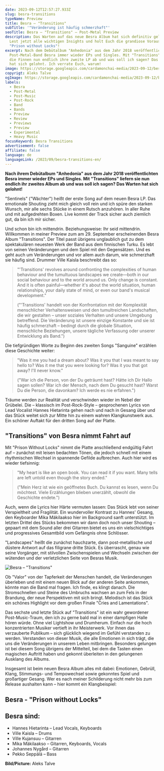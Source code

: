 ```yaml
---
date: 2023-09-12T12:57:27.933Z
slug: besra-transitions
typeName: Preview
title: Besra – "Transitions"
subTitle: '"Veränderung ist häufig schmerzhaft"'
seoTitle: Besra – "Transitions" – Post-Metal Preview
description: Das Warten auf das neue Besra Album hat sich definitiv gelohnt!
  Lest jetzt alle wichtigen Insights und holt Euch die grandiose Vorauskopplung
  "Prison without Locks"!
excerpt: Nach dem Debütalbum "Anhedonia" aus dem Jahr 2018 veröffentlichte die
  Post-Metal-Band Besra immer wieder EPs und Singles. Mit "Transitions" liefern
  die Finnen nun endlich ihre zweite LP ab und was soll ich sagen? Das Warten
  hat sich gelohnt. Ich verrate Euch, warum!
image: https://storage.googleapis.com/cardamonchai-media/2023-09-12/besra-aleks-talve-jpg-imagine-080808_5f4339_1024_768/640.webp
copyrigt: Aleks Talve
ogImage: https://storage.googleapis.com/cardamonchai-media/2023-09-12/besra-aleks-talve-og-jpg-imagine-080808_5b382e_1200_628/640.webp
labels:
  - Besra
  - Post-Metal
  - Post-Music
  - Post-Rock
  - Band
  - Bands
  - Preview
  - Review
  - Previews
  - Preview
  - Experimental
  - Heavy Music
focusKeyword: Besra Transitions
advertisement: false
affiliate: false
language: de
languageLink: /2023/09/besra-transitions-en/
---
```

**Nach ihrem Debütalbum "Anhedonia" aus dem Jahr 2018 veröffentlichten Besra immer wieder EPs und Singles. Mit "Transitions" liefern sie nun endlich ihr zweites Album ab und was soll ich sagen? Das Warten hat sich gelohnt!** 

"Sentinels" ("Wächter") heißt der erste Song auf dem neuen Besra LP. Das emotionale Shouting zieht mich gleich voll rein und ich spüre den starken Wunsch, mir alle sechs Stücke in einem Rutsch anzuhören. In aller Ruhe und mit aufgedrehten Boxen. Live kommt der Track sicher auch ziemlich gut, da bin ich mir sicher.

Und schon bin ich mittendrin. Beziehungsweise: Ihr seid mittendrin. Willkommen in meiner Preview zum am 29. September erscheinenden Besra Album "Transitions". Der Titel passt übrigens unglaublich gut zu dem spektakulären neuesten Werk der Band aus dem finnischen Turku. Es lebt von seinen Veränderungen und dem Spiel mit den Gegensätzen. Und es geht auch um Veränderungen und vor allem auch darum, wie schmerzhaft sie häufig sind. Drummer Ville Kaisla beschreibt das so:

> "'Transitions' revolves around confronting the complexities of human behaviour and the tumultuous landscapes we create—both in our social behaviour and to the world around us. Only change is constant. And it is often painful—whether it's about the world situation, human relationships, your daily state of mind, or even our band's musical development."
> 
> ("'Transitions' handelt von der Konfrontation mit der Komplexität menschlicher Verhaltensweisen und den tumultreichen Landschaften, die wir gestalten – unser soziales Verhalten und unsere Umgebung betreffend. Die Veränderung ist unsere einzige Konstante und sie ist häufig schmerzhaft – bedingt durch die globale Situation, menschliche Beziehungen, unsere tägliche Verfassung oder unserer Entwicklung als Band.")

Die tiefgründigen Worte zu Beginn des zweiten Songs "Sanguine" erzählen diese Geschichte weiter:

> "Was it me you had a dream about? Was it you that I was meant to say hello to? Was it me that you were looking for? Was it you that got away? I'll never know."
> 
> ("War ich die Person, von der Du geträumt hast? Hätte ich Dir Hallo sagen sollen? War ich der Mensch, nach dem Du gesucht hast? Warst Du die Person, die davonkam? Ich werde es nie erfahren.")
 
Träume werden zur Realität und verschwinden wieder im Nebel der Grübelei. Die – klassisch im Post-Rock-Style – gesprochenen Lyrics von Lead Vocalist Hannes Hietarinta gehen nach und nach in Gesang über und das Stück weitet sich zur Mitte hin zu einem wahren Klangkunstwerk aus. Ein schöner Auftakt für den dritten Song auf der Platte.

## "Transitions" von Besra nimmt Fahrt auf

Mit "Prison Without Locks" nimmt die Platte anschließend endgültig Fahrt auf – zunächst mit leisen bedachten Tönen, die jedoch schnell mit einem rhythmischen Wechsel in spannende Gefilde aufbrechen. Auch hier wird es wieder tiefsinnig:

> "My heart is like an open book. You can read it if you want. Many tells are left untold even though the story ended."
> 
> ("Mein Herz ist wie ein geöffnetes Buch. Du kannst es lesen, wenn Du möchtest. Viele Erzählungen blieben unerzählt, obwohl die Geschichte endete.")

Auch, wenn die Lyrics hier Härte vermuten lassen: Das Stück lebt von seiner Verspieltheit und Fragilität. Ein wundervoller Kontrast zu Hannes' Gesang, den Keyboarder Mika Mäkilaakso hier im Background sanft unterstützt. Im letzten Drittel des Stücks bekommen wir dann doch noch unser Shouting – gepaart mit dem Sound aller drei Gitarren bietet es uns ein vielschichtiges und progressives Gesamtbild vom Gefängnis ohne Schlösser.

"Landscapes" heißt die zunächst hauchzarte, dann post-metallische und düstere Antwort auf das filigrane dritte Stück. Es überrascht, genau wie seine Vorgänger, mit stilvollen Zwischenspielen und Wechseln zwischen der wütenden und der verletzlichen Seite von Besras Musik.

![Besra – "Transitions"](https://storage.googleapis.com/cardamonchai-media/2023-09-12/besra-transitions-jpeg-imagine-181818_6f4848_425_425/640.webp "Besra – \"Transitions\"")

Ob "Valor" von der Tapferkeit der Menschen handelt, die Veränderungen überleben und mit einem neuen Blick auf der anderen Seite ankommen, könnte man die Band mal fragen. Ich finde, es klingt danach. Die Stromschnellen und Steine des Umbruchs wachsen an zum Fels in der Brandung, der neue Perspektiven mit sich bringt. Melodisch ist das Stück ein schönes Highlight vor dem großen Finale "Cries and Lamentations".

Das sechste und letzte Stück auf "Transitions" ist ein wahr gewordener Post-Music-Traum, den ich zu gerne bald mal in einer dampfigen Halle hören würde. Ohne viel Lightshow und Drumherum. Einfach nur die hoch konzentrierten Musiker vertieft in ihr Meisterwerk. Vor ihnen das verzauberte Publikum – sich glücklich wiegend im Gefühl verstanden zu werden. Verstanden von dieser Musik, die alle Emotionen in sich trägt, die uns die Veränderungen in unserem Leben mitbringen. Besonders gelungen ist bei diesem Song übrigens der Mittelteil, bei dem die Tasten einen magischen Auftritt haben und gekonnt überleiten in den gelungenen Ausklang des Albums.

Insgesamt ist beim neuen Besra Album alles mit dabei: Emotionen, Gebrüll, Klang, Stimmungs- und Tempowechsel sowie gekonntes Spiel und großartiger Gesang. Wer es nach meiner Schilderung nicht mehr bis zum Release aushalten kann – hier kommt ein Klangbeispiel:

## Besra - "Prison without Locks"

<YouTube id="BEEh2RUGvHU" />

## Besra sind:

- Hannes Hietarinta – Lead Vocals, Keyboards
- Ville Kaisla – Drums
- Ville Kujansuu – Gitarren
- Mika Mäkilaakso – Gitarren, Keyboards, Vocals
- Johannes Nygård – Gitarren
- Pekko Seppälä – Bass

**﻿Bild/Picture:** Aleks Talve